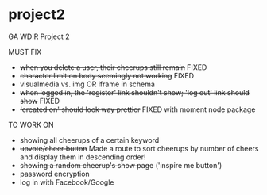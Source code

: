 # project2
GA WDIR Project 2


MUST FIX
- ~~when you delete a user, their cheerups still remain~~ FIXED
- ~~character limit on body seemingly not working~~ FIXED
- visualmedia vs. img OR iframe in schema
- ~~when logged in, the 'register' link shouldn't show; 'log out' link should show~~ FIXED
- ~~'created on' should look way prettier~~ FIXED with moment node package


TO WORK ON
- showing all cheerups of a certain keyword
- ~~upvote/cheer button~~ Made a route to sort cheerups by number of cheers and display them in descending order!
- ~~showing a random cheerup's show page~~ ('inspire me button')
- password encryption
- log in with Facebook/Google

